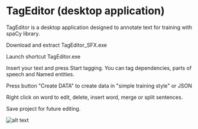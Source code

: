 # TagEditor (desktop application)
TagEditor is a desktop application designed to annotate text for training with spaCy library.

Download and extract TagEditor_SFX.exe 

Launch shortcut TagEditor.exe

Insert your text and press Start tagging. You can tag dependencies, parts of speech and Named entities.

Press button "Create DATA" to create data in "simple training style" or JSON

Right click on word to edit, delete, insert word, merge or split sentences.

Save project for future editing.

![alt text](https://raw.githubusercontent.com/GitDimma/Tag-Editor/master/dep.png)
